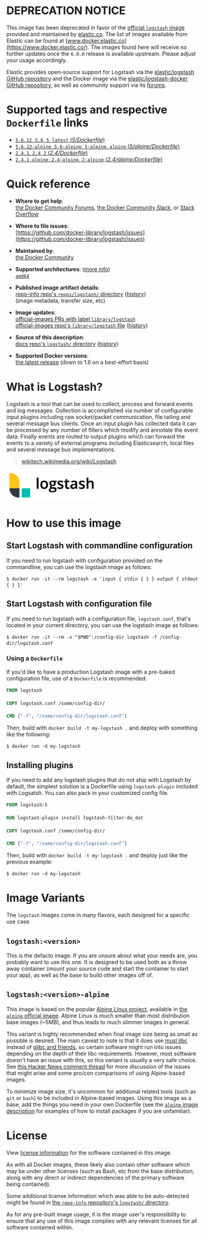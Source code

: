 <!--

********************************************************************************

WARNING:

    DO NOT EDIT "logstash/README.md"

    IT IS AUTO-GENERATED

    (from the other files in "logstash/" combined with a set of templates)

********************************************************************************

-->

# **DEPRECATION NOTICE**

This image has been deprecated in favor of the [official `logstash` image](https://www.elastic.co/guide/en/logstash/current/docker.html) provided and maintained by [elastic.co](https://www.elastic.co/). The list of images available from Elastic can be found at [www.docker.elastic.co](https://www.docker.elastic.co/). The images found here will receive no further updates once the `6.0.0` release is available upstream. Please adjust your usage accordingly.

Elastic provides open-source support for Logstash via the [elastic/logstash GitHub repository](https://github.com/elastic/logstash) and the Docker image via the [elastic/logstash-docker GitHub repository](https://github.com/elastic/logstash-docker), as well as community support via its [forums](https://discuss.elastic.co/c/logstash).

# Supported tags and respective `Dockerfile` links

-	[`5.6.12`, `5.6`, `5`, `latest` (*5/Dockerfile*)](https://github.com/docker-library/logstash/blob/606dfc2ead6902c11a0d809d7d66b192b87177e6/5/Dockerfile)
-	[`5.6.12-alpine`, `5.6-alpine`, `5-alpine`, `alpine` (*5/alpine/Dockerfile*)](https://github.com/docker-library/logstash/blob/606dfc2ead6902c11a0d809d7d66b192b87177e6/5/alpine/Dockerfile)
-	[`2.4.1`, `2.4`, `2` (*2.4/Dockerfile*)](https://github.com/docker-library/logstash/blob/4f425e9008de3d0375d1749d390029808aed8d96/2.4/Dockerfile)
-	[`2.4.1-alpine`, `2.4-alpine`, `2-alpine` (*2.4/alpine/Dockerfile*)](https://github.com/docker-library/logstash/blob/19330c802e6f198f015c0c4723a6d86ed449d93f/2.4/alpine/Dockerfile)

# Quick reference

-	**Where to get help**:  
	[the Docker Community Forums](https://forums.docker.com/), [the Docker Community Slack](https://blog.docker.com/2016/11/introducing-docker-community-directory-docker-community-slack/), or [Stack Overflow](https://stackoverflow.com/search?tab=newest&q=docker)

-	**Where to file issues**:  
	[https://github.com/docker-library/logstash/issues](https://github.com/docker-library/logstash/issues)

-	**Maintained by**:  
	[the Docker Community](https://github.com/docker-library/logstash)

-	**Supported architectures**: ([more info](https://github.com/docker-library/official-images#architectures-other-than-amd64))  
	[`amd64`](https://hub.docker.com/r/amd64/logstash/)

-	**Published image artifact details**:  
	[repo-info repo's `repos/logstash/` directory](https://github.com/docker-library/repo-info/blob/master/repos/logstash) ([history](https://github.com/docker-library/repo-info/commits/master/repos/logstash))  
	(image metadata, transfer size, etc)

-	**Image updates**:  
	[official-images PRs with label `library/logstash`](https://github.com/docker-library/official-images/pulls?q=label%3Alibrary%2Flogstash)  
	[official-images repo's `library/logstash` file](https://github.com/docker-library/official-images/blob/master/library/logstash) ([history](https://github.com/docker-library/official-images/commits/master/library/logstash))

-	**Source of this description**:  
	[docs repo's `logstash/` directory](https://github.com/docker-library/docs/tree/master/logstash) ([history](https://github.com/docker-library/docs/commits/master/logstash))

-	**Supported Docker versions**:  
	[the latest release](https://github.com/docker/docker-ce/releases/latest) (down to 1.6 on a best-effort basis)

# What is Logstash?

Logstash is a tool that can be used to collect, process and forward events and log messages. Collection is accomplished via number of configurable input plugins including raw socket/packet communication, file tailing and several message bus clients. Once an input plugin has collected data it can be processed by any number of filters which modify and annotate the event data. Finally events are routed to output plugins which can forward the events to a variety of external programs including Elasticsearch, local files and several message bus implementations.

> [wikitech.wikimedia.org/wiki/Logstash](https://wikitech.wikimedia.org/wiki/Logstash)

![logo](https://raw.githubusercontent.com/docker-library/docs/8bb704930619acddf6f5705e7d1cf54defdd3388/logstash/logo.png)

# How to use this image

## Start Logstash with commandline configuration

If you need to run logstash with configuration provided on the commandline, you can use the logstash image as follows:

```console
$ docker run -it --rm logstash -e 'input { stdin { } } output { stdout { } }'
```

## Start Logstash with configuration file

If you need to run logstash with a configuration file, `logstash.conf`, that's located in your current directory, you can use the logstash image as follows:

```console
$ docker run -it --rm -v "$PWD":/config-dir logstash -f /config-dir/logstash.conf
```

### Using a `Dockerfile`

If you'd like to have a production Logstash image with a pre-baked configuration file, use of a `Dockerfile` is recommended:

```dockerfile
FROM logstash

COPY logstash.conf /some/config-dir/

CMD ["-f", "/some/config-dir/logstash.conf"]
```

Then, build with `docker build -t my-logstash .` and deploy with something like the following:

```console
$ docker run -d my-logstash
```

## Installing plugins

If you need to add any logstash plugins that do not ship with Logstash by default, the simplest solution is a Dockerfile using `logstash-plugin` included with Logsatsh. You can also pack in your customized config file.

```dockerfile
FROM logstash:5

RUN logstash-plugin install logstash-filter-de_dot

COPY logstash.conf /some/config-dir/

CMD ["-f", "/some/config-dir/logstash.conf"]
```

Then, build with `docker build -t my-logstash .` and deploy just like the previous example:

```console
$ docker run -d my-logstash
```

# Image Variants

The `logstash` images come in many flavors, each designed for a specific use case.

## `logstash:<version>`

This is the defacto image. If you are unsure about what your needs are, you probably want to use this one. It is designed to be used both as a throw away container (mount your source code and start the container to start your app), as well as the base to build other images off of.

## `logstash:<version>-alpine`

This image is based on the popular [Alpine Linux project](http://alpinelinux.org), available in [the `alpine` official image](https://hub.docker.com/_/alpine). Alpine Linux is much smaller than most distribution base images (~5MB), and thus leads to much slimmer images in general.

This variant is highly recommended when final image size being as small as possible is desired. The main caveat to note is that it does use [musl libc](http://www.musl-libc.org) instead of [glibc and friends](http://www.etalabs.net/compare_libcs.html), so certain software might run into issues depending on the depth of their libc requirements. However, most software doesn't have an issue with this, so this variant is usually a very safe choice. See [this Hacker News comment thread](https://news.ycombinator.com/item?id=10782897) for more discussion of the issues that might arise and some pro/con comparisons of using Alpine-based images.

To minimize image size, it's uncommon for additional related tools (such as `git` or `bash`) to be included in Alpine-based images. Using this image as a base, add the things you need in your own Dockerfile (see the [`alpine` image description](https://hub.docker.com/_/alpine/) for examples of how to install packages if you are unfamiliar).

# License

View [license information](https://github.com/elastic/logstash/blob/master/LICENSE) for the software contained in this image.

As with all Docker images, these likely also contain other software which may be under other licenses (such as Bash, etc from the base distribution, along with any direct or indirect dependencies of the primary software being contained).

Some additional license information which was able to be auto-detected might be found in [the `repo-info` repository's `logstash/` directory](https://github.com/docker-library/repo-info/tree/master/repos/logstash).

As for any pre-built image usage, it is the image user's responsibility to ensure that any use of this image complies with any relevant licenses for all software contained within.
